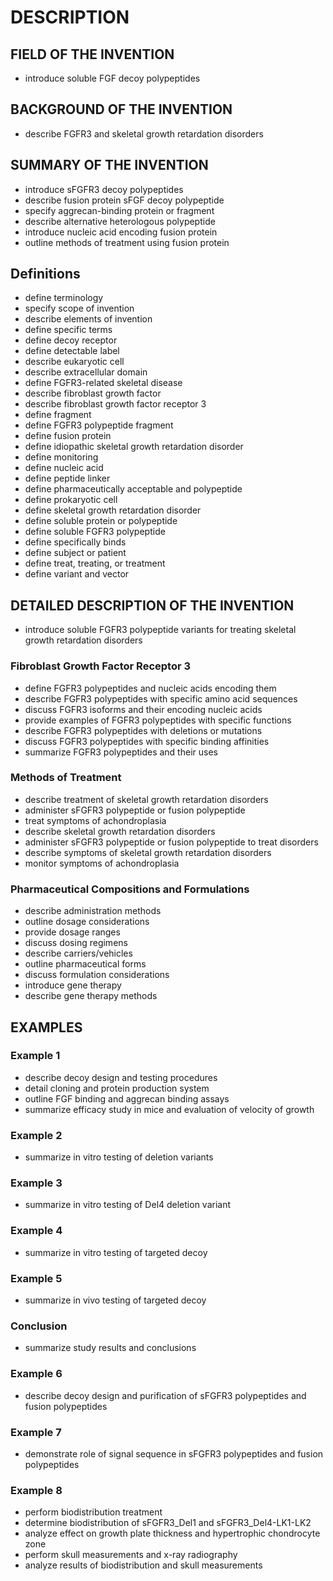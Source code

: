 # DESCRIPTION

## FIELD OF THE INVENTION

- introduce soluble FGF decoy polypeptides

## BACKGROUND OF THE INVENTION

- describe FGFR3 and skeletal growth retardation disorders

## SUMMARY OF THE INVENTION

- introduce sFGFR3 decoy polypeptides
- describe fusion protein sFGF decoy polypeptide
- specify aggrecan-binding protein or fragment
- describe alternative heterologous polypeptide
- introduce nucleic acid encoding fusion protein
- outline methods of treatment using fusion protein

## Definitions

- define terminology
- specify scope of invention
- describe elements of invention
- define specific terms
- define decoy receptor
- define detectable label
- describe eukaryotic cell
- describe extracellular domain
- define FGFR3-related skeletal disease
- describe fibroblast growth factor
- describe fibroblast growth factor receptor 3
- define fragment
- define FGFR3 polypeptide fragment
- define fusion protein
- define idiopathic skeletal growth retardation disorder
- define monitoring
- define nucleic acid
- define peptide linker
- define pharmaceutically acceptable and polypeptide
- define prokaryotic cell
- define skeletal growth retardation disorder
- define soluble protein or polypeptide
- define soluble FGFR3 polypeptide
- define specifically binds
- define subject or patient
- define treat, treating, or treatment
- define variant and vector

## DETAILED DESCRIPTION OF THE INVENTION

- introduce soluble FGFR3 polypeptide variants for treating skeletal growth retardation disorders

### Fibroblast Growth Factor Receptor 3

- define FGFR3 polypeptides and nucleic acids encoding them
- describe FGFR3 polypeptides with specific amino acid sequences
- discuss FGFR3 isoforms and their encoding nucleic acids
- provide examples of FGFR3 polypeptides with specific functions
- describe FGFR3 polypeptides with deletions or mutations
- discuss FGFR3 polypeptides with specific binding affinities
- summarize FGFR3 polypeptides and their uses

### Methods of Treatment

- describe treatment of skeletal growth retardation disorders
- administer sFGFR3 polypeptide or fusion polypeptide
- treat symptoms of achondroplasia
- describe skeletal growth retardation disorders
- administer sFGFR3 polypeptide or fusion polypeptide to treat disorders
- describe symptoms of skeletal growth retardation disorders
- monitor symptoms of achondroplasia

### Pharmaceutical Compositions and Formulations

- describe administration methods
- outline dosage considerations
- provide dosage ranges
- discuss dosing regimens
- describe carriers/vehicles
- outline pharmaceutical forms
- discuss formulation considerations
- introduce gene therapy
- describe gene therapy methods

## EXAMPLES

### Example 1

- describe decoy design and testing procedures
- detail cloning and protein production system
- outline FGF binding and aggrecan binding assays
- summarize efficacy study in mice and evaluation of velocity of growth

### Example 2

- summarize in vitro testing of deletion variants

### Example 3

- summarize in vitro testing of Del4 deletion variant

### Example 4

- summarize in vitro testing of targeted decoy

### Example 5

- summarize in vivo testing of targeted decoy

### Conclusion

- summarize study results and conclusions

### Example 6

- describe decoy design and purification of sFGFR3 polypeptides and fusion polypeptides

### Example 7

- demonstrate role of signal sequence in sFGFR3 polypeptides and fusion polypeptides

### Example 8

- perform biodistribution treatment
- determine biodistribution of sFGFR3_Del1 and sFGFR3_Del4-LK1-LK2
- analyze effect on growth plate thickness and hypertrophic chondrocyte zone
- perform skull measurements and x-ray radiography
- analyze results of biodistribution and skull measurements


